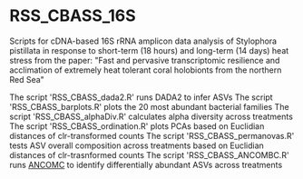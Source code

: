 # RSS_CBASS_16S
Scripts for cDNA-based 16S rRNA amplicon data analysis of Stylophora pistillata in response to short-term (18 hours) and long-term (14 days) heat stress from the paper: "Fast and pervasive transcriptomic resilience and acclimation of extremely heat tolerant coral holobionts from the northern Red Sea"

The script 'RSS_CBASS_dada2.R' runs DADA2 to infer ASVs
The script 'RSS_CBASS_barplots.R' plots the 20 most abundant bacterial families
The script 'RSS_CBASS_alphaDiv.R' calculates alpha diversity across treatments
The script 'RSS_CBASS_ordination.R' plots PCAs based on Euclidian distances of clr-transformed counts
The script 'RSS_CBASS_permanovas.R' tests ASV overall composition across treatments based on Euclidian distances of clr-trasnformed counts
The script 'RSS_CBASS_ANCOMBC.R' runs [ANCOMC](https://github.com/FrederickHuangLin/ANCOMBC) to identify differentially abundant ASVs across treatments


